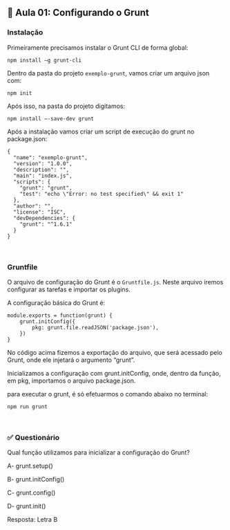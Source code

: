 ## 📝 Aula 01: Configurando o Grunt
### Instalação
Primeiramente precisamos instalar o Grunt CLI de forma global:
```
npm install –g grunt-cli
```

Dentro da pasta do projeto ``exemplo-grunt``, vamos criar um arquivo json com:
```
npm init
```

Após isso, na pasta do projeto digitamos:
```
npm install –-save-dev grunt
```

Após a instalação vamos criar um script de execução do grunt no package.json:
```
{
  "name": "exemplo-grunt",
  "version": "1.0.0",
  "description": "",
  "main": "index.js",
  "scripts": {
    "grunt": "grunt",
    "test": "echo \"Error: no test specified\" && exit 1"
  },
  "author": "",
  "license": "ISC",
  "devDependencies": {
    "grunt": "^1.6.1"
  }
}
```

<br>

### Gruntfile
O arquivo de configuração do Grunt é o ``Gruntfile.js``. Neste arquivo iremos configurar as tarefas e importar os plugins.

A configuração básica do Grunt é:
```
module.exports = function(grunt) {
    grunt.initConfig({
        pkg: grunt.file.readJSON('package.json'),
    })
}
```

No código acima fizemos a exportação do arquivo, que será acessado pelo Grunt, onde ele injetará o argumento “grunt”.

Inicializamos a configuração com grunt.initConfig, onde, dentro da função, em pkg, importamos o arquivo package.json.

para executar o grunt, é só efetuarmos o comando abaixo no terminal:
```
npm run grunt
```

<br>

### ✅ Questionário
Qual função utilizamos para inicializar a configuração do Grunt?

A- grunt.setup()

B- grunt.initConfig()

C- grunt.config()

D- grunt.init() 

Resposta: Letra B